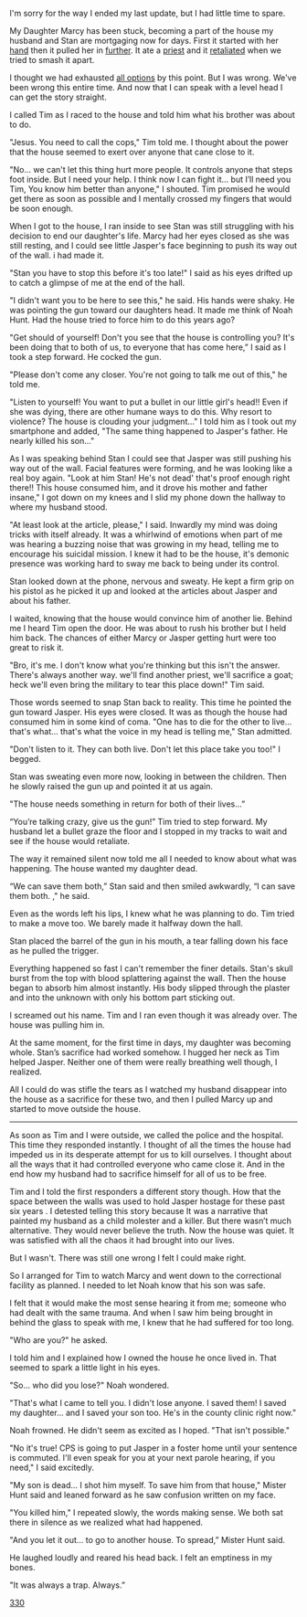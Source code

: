 I'm sorry for the way I ended my last update, but I had little time to spare. 

My Daughter Marcy has been stuck, becoming a part of the house my husband and Stan are mortgaging now for days. First it started with her [hand](https://www.reddit.com/r/nosleep/comments/cuul6c/my_daughters_hand_is_stuck_inside_a_wall/?utm_source=share&utm_medium=ios_app ) then it pulled her in [further](https://www.reddit.com/r/nosleep/comments/cv9qa0/update_my_daughters_arm_is_stuck_inside_a_wall/?utm_source=share&utm_medium=ios_app). It ate a [priest](https://www.reddit.com/r/nosleep/comments/cvq104/update_my_daughters_arm_is_still_stuck_inside_a/?utm_source=share&utm_medium=ios_app ) and it [retaliated](https://www.reddit.com/r/nosleep/comments/cw79wo/update_my_daughters_body_is_stuck_inside_a_wall/?utm_source=share&utm_medium=ios_app) when we tried to smash it apart. 

I thought we had exhausted [all options](https://www.reddit.com/r/nosleep/comments/cwo4yn/update_my_daughters_body_is_still_stuck_inside_a/?utm_source=share&utm_medium=ios_app) by this point. But I was wrong. We've been wrong this entire time. And now that I can speak with a level head I can get the story straight.

I called Tim as I raced to the house and told him what his brother was about to do. 

"Jesus. You need to call the cops," Tim told me. I thought about the power that the house seemed to exert over anyone that cane close to it. 

"No... we can't let this thing hurt more people. It controls anyone that steps foot inside. But I need your help. I think now I can fight it... but I’ll need you Tim, You know him better than anyone," I shouted. Tim promised he would get there as soon as possible and I mentally crossed my fingers that would be soon enough. 

When I got to the house, I ran inside to see Stan was still struggling with his decision to end our daughter's life. Marcy had her eyes closed as she was still resting, and I could see little Jasper's face beginning to push its way out of the wall. i had made it. 

"Stan you have to stop this before it's too late!" I said as his eyes drifted up to catch a glimpse of me at the end of the hall. 

"I didn't want you to be here to see this," he said. His hands were shaky. He was pointing the gun toward our daughters head. It made me think of Noah Hunt. Had the house tried to force him to do this years ago?

"Get should of yourself! Don't you see that the house is controlling you? It's been doing that to both of us, to everyone that has come here,” I said as I took a step forward. He cocked the gun. 

"Please don't come any closer. You're not going to talk me out of this," he told me. 

"Listen to yourself! You want to put a bullet in our little girl's head!! Even if she was dying, there are other humane ways to do this. Why resort to violence? The house is clouding your judgment..." I told him as I took out my smartphone and added, "The same thing happened to Jasper's father. He nearly killed his son..." 

As I was speaking behind Stan I could see that Jasper was still pushing his way out of the wall. Facial features were forming, and he was looking like a real boy again. "Look at him Stan! He's not dead' that's proof enough right there!! This house consumed him, and it drove his mother and father insane," I got down on my knees and I slid my phone down the hallway to where my husband stood. 

"At least look at the article, please," I said. Inwardly my mind was doing tricks with itself already. It was a whirlwind of emotions when part of me was hearing a buzzing noise that was growing in my head, telling me to encourage his suicidal mission. I knew it had to be the house, it's demonic presence was working hard to sway me back to being under its control. 

Stan looked down at the phone, nervous and sweaty. He kept a firm grip on his pistol as he picked it up and looked at the articles about Jasper and about his father. 

I waited, knowing that the house would convince him of another lie. Behind me I heard Tim open the door. He was about to rush his brother but I held him back. The chances of either Marcy or Jasper getting hurt were too great to risk it. 

"Bro, it's me. I don't know what you're thinking but this isn't the answer. There's always another way. we'll find another priest, we'll sacrifice a goat; heck we'll even bring the military to tear this place down!" Tim said. 

Those words seemed to snap Stan back to reality. This time he pointed the gun toward Jasper. His eyes were closed. It was as though the house had consumed him in some kind of coma. 
"One has to die for the other to live... that's what... that's what the voice in my head is telling me," Stan admitted. 

"Don't listen to it. They can both live. Don't let this place take you too!" I begged. 

Stan was sweating even more now, looking in between the children. Then he slowly raised the gun up and pointed it at us again. 

"The house needs something in return for both of their lives...” 

“You’re talking crazy, give us the gun!” Tim tried to step forward. My husband let a bullet graze the floor and I stopped in my tracks to wait and see if the house would retaliate. 

The way it remained silent now told me all I needed to know about what was happening. The house wanted my daughter dead. 

“We can save them both,” Stan said and then smiled awkwardly, “I can save them both. ," he said. 

Even as the words left his lips, I knew what he was planning to do. Tim tried to make a move too. We barely made it halfway down the hall. 

Stan placed the barrel of the gun in his mouth, a tear falling down his face as he pulled the trigger. 

Everything happened so fast I can't remember the finer details. Stan's skull burst from the top with blood splattering against the wall. Then the house began to absorb him almost instantly. His body slipped through the plaster and into the unknown with only his bottom part sticking out. 

I screamed out his name. Tim and I ran even though it was already over. The house was pulling him in. 

At the same moment, for the first time in days, my daughter was becoming whole. Stan’s sacrifice had worked somehow. I hugged her neck as Tim helped Jasper. Neither one of them were really breathing well though, I realized. 

All I could do was stifle the tears as I watched my husband disappear into the house as a sacrifice for these two, and then I pulled Marcy up and started to move outside the house. 

________

As soon as Tim and I were outside, we called the police and the hospital. This time they responded instantly. I thought of all the times the house had impeded us in its desperate attempt for us to kill ourselves. I thought about all the ways that it had controlled everyone who came close it. And in the end how my husband had to sacrifice himself for all of us to be free. 

Tim and I told the first responders a different story though. How that the space between the walls was used to hold Jasper hostage for these past six years . I detested telling this story because It was a narrative that painted my husband as a child molester and a killer. But there wasn’t much alternative. They would never believe the truth. Now the house was quiet. It was satisfied with all the chaos it had brought into our lives. 

But I wasn't. There was still one wrong I felt I could make right. 

So I arranged for Tim to watch Marcy and went down to the correctional facility as planned. I needed to let Noah know that his son was safe. 

I felt that it would make the most sense hearing it from me; someone who had dealt with the same trauma. And when I saw him being brought in behind the glass to speak with me, I knew that he had suffered for too long. 

"Who are you?" he asked. 

I told him and I explained how I owned the house he once lived in. That seemed to spark a little light in his eyes. 

"So... who did you lose?" Noah wondered. 

"That's what I came to tell you. I didn't lose anyone. I saved them! I saved my daughter... and I saved your son too. He's in the county clinic right now." 

Noah frowned. He didn't seem as excited as I hoped. 
"That isn't possible." 

"No it's true! CPS is going to put Jasper in a foster home until your sentence is commuted. I'll even speak for you at your next parole hearing, if you need," I said excitedly. 

"My son is dead... I shot him myself. To save him from that house," Mister Hunt said and leaned forward as he saw confusion written on my face. 

"You killed him," I repeated slowly, the words making sense. We both sat there in silence as we realized what had happened. 

"And you let it out... to go to another house. To spread,” Mister Hunt said. 

He laughed loudly and reared his head back. I felt an emptiness in my bones. 

"It was always a trap. Always.” 

[330](https://www.reddit.com/r/KyleHarrisonwrites/?utm_source=share&utm_medium=ios_app)